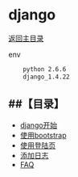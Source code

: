 # django

[返回主目录](../../SUMMARY.md)

env

```bash
    python 2.6.6
    django_1.4.22

```

##【目录】
----

* [django开始](./django/1_getting_started.md)  
* [使用bootstrap](./django/2_django_bootstrap.md)  
* [使用登陆页](./django/3_django_login.md)  
* [添加日志](./django/4_django_log.md)  
* [FAQ](./django/FAQ.md)  

